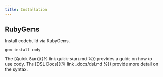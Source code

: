 ```yaml
---
title: Installation
---
```


## RubyGems

Install codebuild via RubyGems.

    gem install cody

The [Quick Start]({% link quick-start.md %}) provides a guide on how to use cody.  The [DSL Docs]({% link _docs/dsl.md %}) provide more detail on the syntax.